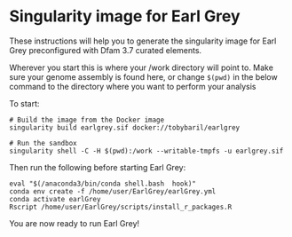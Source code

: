 # Singularity image for Earl Grey

These instructions will help you to generate the singularity image for Earl Grey preconfigured with Dfam 3.7 curated elements.

Wherever you start this is where your /work directory will point to. Make sure your genome assembly is found here, or change `$(pwd)` in the below command to the directory where you want to perform your analysis

To start:
```
# Build the image from the Docker image
singularity build earlgrey.sif docker://tobybaril/earlgrey

# Run the sandbox
singularity shell -C -H $(pwd):/work --writable-tmpfs -u earlgrey.sif
```

Then run the following before starting Earl Grey:

```
eval "$(/anaconda3/bin/conda shell.bash  hook)"
conda env create -f /home/user/EarlGrey/earlGrey.yml
conda activate earlGrey
Rscript /home/user/EarlGrey/scripts/install_r_packages.R
```

You are now ready to run Earl Grey!
